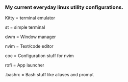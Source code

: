 ### My current everyday linux utility configurations.

Kitty = terminal emulator

st = simple terminal

dwm = Window manager

nvim = Text/code editor

coc = Configuration stuff for nvim

rofi = App launcher

.bashrc = Bash stuff like aliases and prompt
